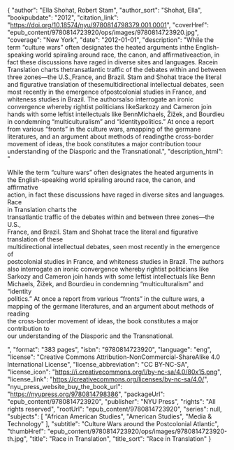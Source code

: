 {
  "author": "Ella Shohat, Robert Stam",
  "author_sort": "Shohat, Ella",
  "bookpubdate": "2012",
  "citation_link": "https://doi.org/10.18574/nyu/9780814798379.001.0001",
  "coverHref": "epub_content/9780814723920/ops/images/9780814723920.jpg",
  "coverage": "New York",
  "date": "2012-01-01",
  "description": "While the term “culture wars” often designates the heated arguments inthe English-speaking world spiraling around race, the canon, and affirmativeaction, in fact these discussions have raged in diverse sites and languages. Racein Translation charts thetransatlantic traffic of the debates within and between three zones—the U.S.,France, and Brazil. Stam and Shohat trace the literal and figurative translation of thesemultidirectional intellectual debates, seen most recently in the emergence ofpostcolonial studies in France, and whiteness studies in Brazil. The authorsalso interrogate an ironic convergence whereby rightist politicians likeSarkozy and Cameron join hands with some leftist intellectuals like BennMichaels, Žižek, and Bourdieu in condemning “multiculturalism” and “identitypolitics.” At once a report from various “fronts” in the culture wars, amapping of the germane literatures, and an argument about methods of readingthe cross-border movement of ideas, the book constitutes a major contribution toour understanding of the Diasporic and the Transnational.",
  "description_html": "<p>While the term “culture wars” often designates the heated arguments in<br>the English-speaking world spiraling around race, the canon, and affirmative<br>action, in fact these discussions have raged in diverse sites and languages. Race<br>in Translation charts the<br>transatlantic traffic of the debates within and between three zones—the U.S.,<br>France, and Brazil. Stam and Shohat trace the literal and figurative translation of these<br>multidirectional intellectual debates, seen most recently in the emergence of<br>postcolonial studies in France, and whiteness studies in Brazil. The authors<br>also interrogate an ironic convergence whereby rightist politicians like<br>Sarkozy and Cameron join hands with some leftist intellectuals like Benn<br>Michaels, Žižek, and Bourdieu in condemning “multiculturalism” and “identity<br>politics.” At once a report from various “fronts” in the culture wars, a<br>mapping of the germane literatures, and an argument about methods of reading<br>the cross-border movement of ideas, the book constitutes a major contribution to<br>our understanding of the Diasporic and the Transnational.</p>",
  "format": "383 pages",
  "isbn": "9780814723920",
  "language": "eng",
  "license": "Creative Commons Attribution-NonCommercial-ShareAlike 4.0 International License",
  "license_abbreviation": "CC BY-NC-SA",
  "license_icon": "https://i.creativecommons.org/l/by-nc-sa/4.0/80x15.png",
  "license_link": "https://creativecommons.org/licenses/by-nc-sa/4.0/",
  "nyu_press_website_buy_the_book_url": "https://nyupress.org/9780814798386",
  "packageUrl": "epub_content/9780814723920",
  "publisher": "NYU Press",
  "rights": "All rights reserved",
  "rootUrl": "epub_content/9780814723920",
  "series": null,
  "subjects": [
    "African American Studies",
    "American Studies",
    "Media & Technology"
  ],
  "subtitle": "Culture Wars around the Postcolonial Atlantic",
  "thumbHref": "epub_content/9780814723920/ops/images/9780814723920-th.jpg",
  "title": "Race in Translation",
  "title_sort": "Race in Translation"
}
